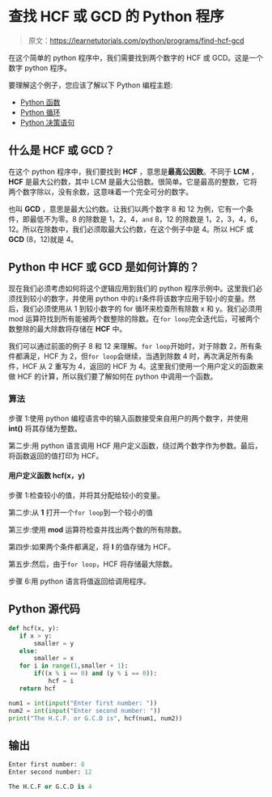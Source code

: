 # 查找 HCF 或 GCD 的 Python 程序

> 原文：<https://learnetutorials.com/python/programs/find-hcf-gcd>

在这个简单的 python 程序中，我们需要找到两个数字的 HCF 或 GCD。这是一个数字 python 程序。

要理解这个例子，您应该了解以下 Python 编程主题:

*   [Python 函数](../../python/python-functions-tutorials "Python functions")
*   [Python 循环](../../python/python-loop-tutorials "Loops in Python")
*   [Python 决策语句](../../python/decision-making-statements "Python decision making statements")

## 什么是 HCF 或 GCD？

在这个 python 程序中，我们要找到 **HCF** ，意思是**最高公因数**。不同于 **LCM** ， **HCF** 是最大公约数，其中 LCM 是最大公倍数。很简单。它是最高的整数，它将两个数字除以，没有余数，这意味着一个完全可分的数字。

也叫 **GCD** ，意思是最大公约数。让我们以两个数字 8 和 12 为例，它有一个条件，即最低不为零。8 的除数是 1，2，4，`and` 8，12 的除数是 1，2，3，4，6，12。所以在除数中，我们必须取最大公约数，在这个例子中是 4。所以 HCF 或 **GCD** (8，12)就是 4。

## Python 中 HCF 或 GCD 是如何计算的？

现在我们必须考虑如何将这个逻辑应用到我们的 python 程序示例中。这里我们必须找到较小的数字，并使用 python 中的`if`条件将该数字应用于较小的变量。然后，我们必须使用从 1 到较小数字的 for 循环来检查所有除数 x 和 y。我们必须用 mod 运算符找到所有能被两个数整除的除数。在`for loop`完全迭代后，可被两个数整除的最大除数将存储在 **HCF** 中。

我们可以通过前面的例子 8 和 12 来理解。`for loop`开始时，对于除数 2，所有条件都满足，HCF 为 2，但`for loop`会继续，当遇到除数 4 时，再次满足所有条件，HCF 从 2 重写为 4，返回的 HCF 为 4。这里我们使用一个用户定义的函数来做 HCF 的计算，所以我们要了解如何在 python 中调用一个函数。

### 算法

步骤 1:使用 python 编程语言中的输入函数接受来自用户的两个数字，并使用 **int()** 将其存储为整数。

第二步:用 python 语言调用 HCF 用户定义函数，绕过两个数字作为参数。最后，将函数返回的值打印为 HCF。

#### 用户定义函数 **hcf(x，y)**

步骤 1:检查较小的值，并将其分配给较小的变量。

第二步:从 **1** 打开一个`for loop`到一个较小的值

第三步:使用 **mod** 运算符检查并找出两个数的所有除数。

第四步:如果两个条件都满足，将 **I** 的值存储为 HCF。

第五步:然后，由于`for loop`，HCF 将存储最大除数。

步骤 6:用 python 语言将值返回给调用程序。

## Python 源代码

```py
def hcf(x, y):  
   if x > y:  
       smaller = y  
   else:  
       smaller = x  
   for i in range(1,smaller + 1):  
       if((x % i == 0) and (y % i == 0)):  
           hcf = i  
   return hcf  

num1 = int(input("Enter first number: "))  
num2 = int(input("Enter second number: "))  
print("The H.C.F. or G.C.D is", hcf(num1, num2)) 

```

## 输出

```py
Enter first number: 8
Enter second number: 12

The H.C.F or G.C.D is 4
```